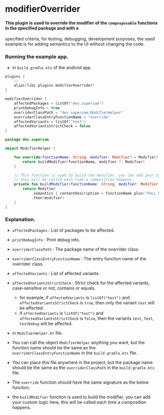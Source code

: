 # modifierOverrider

#### This plugin is used to override the modifier of the `composposable` functions in the specified package and with a

specified criteria, for testing, debugging, development purposes, the used example is for adding semantics to the UI
without changing the code.

### Running the example app.

- in `build.gradle.kts` of the android app.

```kotlin
plugins {
    //....
    alias(libs.plugins.modifierOverrider)
}
```

```kotlin
modifierOverrider {
    affectedPackages = listOf("dev.supersam")
    printDebugInfo = true
    overriderClassPath = "dev.supersam.ModifierHelper"
    overriderClassEntryFunctionName = "override"
    affectedVariants = listOf("test")
    affectedVariantsStrictCheck = false
}
```


```kotlin
package dev.supersam

object ModifierHelper {

    fun override(functionName: String, modifier: Modifier? = Modifier): Modifier {
        return buildModifier(functionName, modifier ?: Modifier)
    }

    // This function is used to build the modifier, you can add your custom logic here
    // this will be called each time a composition happens.
    private fun buildModifier(functionName: String, modifier: Modifier): Modifier {
        return Modifier
            .semantics { contentDescription = functionName.plus("FULL FREEDOM!") }
            .then(modifier)
    }
}
```

### Explanation.

- `affectedPackages` : List of packages to be affected.
- `printDebugInfo` : Print debug info.
- `overriderClassPath` : The package name of the overrider class.
- `overriderClassEntryFunctionName` : The entry function name of the overrider class.
- `affectedVariants` : List of affected variants.
- `affectedVariantsStrictCheck` : Strict check for the affected variants, case-sensitive or not, contains or equals.
    - for example, if `affectedVariants` is `listOf("test")` and `affectedVariantsStrictCheck` is `true`, then only the
      variant `test` will be affected.
    - if `affectedVariants` is `listOf("test")` and `affectedVariantsStrictCheck` is `false`, then the variants `test`,
      `Test`, `testDebug` will be affected.

- in `ModifierHelper.kt` file.
- You can call the object `ModifierHelper` anything you want, but the function name should be the same as the
  `overriderClassEntryFunctionName` in the `build.gradle.kts` file.
- You can place this file anywhere in the project, but the package name should be the same as the
  `overriderClassPath` in the `build.gradle.kts` file.
- The `override` function should have the same signature as the below function.
- the `buildModifier` function is used to build the modifier, you can add your custom logic here, this will be called
  each time a composition happens.
